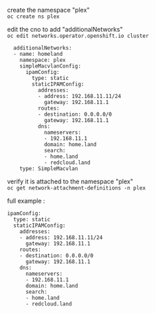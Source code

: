 
create the namespace "plex" \
`oc create ns plex`

edit the cno to add "additionalNetworks" \
`oc edit networks.operator.openshift.io cluster`

```
  additionalNetworks:
  - name: homeland
    namespace: plex
    simpleMacvlanConfig:
      ipamConfig:
        type: static
        staticIPAMConfig:
          addresses:
          - address: 192.168.11.11/24
            gateway: 192.168.11.1
          routes:
          - destination: 0.0.0.0/0
            gateway: 192.168.11.1
          dns:
            nameservers:
            - 192.168.11.1
            domain: home.land
            search:
            - home.land
            - redcloud.land
    type: SimpleMacvlan
```

verify it is attached to the namespace "plex" \
`oc get network-attachment-definitions -n plex`

full example :
```
ipamConfig:
  type: static
  staticIPAMConfig:
    addresses:
    - address: 192.168.11.11/24
      gateway: 192.168.11.1
    routes:
    - destination: 0.0.0.0/0
      gateway: 192.168.11.1
    dns:
      nameservers:
      - 192.168.11.1
      domain: home.land
      search:
      - home.land
      - redcloud.land
```